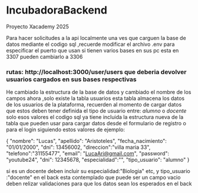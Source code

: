# IncubadoraBackend
Proyecto Xacademy 2025

Para hacer  solicitudes a la api localmente una ves que carguen la base de datos mediante el codigo sql  ,recuerde modificar el archivo .env  para especificar el puerto que usan si tienen varios bases en sus pc  esta en 3307  pueden cambiarlo a 3306

### rutas:  http://localhost:3000/user/users  que deberia devolver usuarios cargados en sus bases respectivas
 He cambiado la estructura de la base de datos y cambiado el nombre de los campos  ahora ,solo existe la tabla usuarios esta tabla  almacena los datos de los usuarios de la plataforma, recuerden al momento de cargar datos que estos deben tener definida el tipo de usuario entre: *alumno* o *docente* solo esos valores
 el codigo   sql ya tiene incluida la estructura nueva de la tabla que pueden usar para cargar datos desde el formulario de registro o para el login siguiendo estos valores de ejemplo:

{
  "nombre": "Lucas",
  "apellido": "Aristoteles",
  "fecha_nacimiento": "01/01/2000",
  "dni": 13456002,
  "direccion":"villa maria 33",
  "telefono":"31155477",
  "email": "LucaAri@gmail.com",
  "password": "youtube24",
  "dni": 12345678,
  "especialidad":"",
  "tipo_usuario": "alumno"
}

si es un docente deben incluir su especialidad:"Biologia" etc, y tipo_usuario :"docente" en el back esta contemplado que puede ser un campo vacio deben relizar validaciones para que los datos sean los esperados en el back
